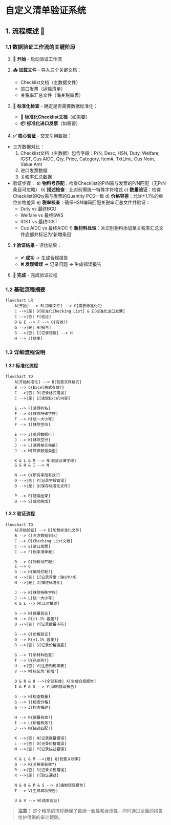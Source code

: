 # 自定义清单验证系统

## 1. 流程概述 🌟

### 1.1 数据验证工作流的关键阶段

1. **🌱 开始** - 启动验证工作流
2. **📥 加载文件** - 导入三个关键文档：
   - Checklist文档（主数据文件）
   - 进口发票（运输清单）
   - 关税率汇总文件（海关税率表）

3. **🔄 标准化检查** - 确定是否需要数据标准化：
   - **🔧 标准化Checklist文档**（如需要）
   - **📦 标准化进口发票**（如需要）

4. **✅ 核心验证** - 交叉引用数据：
  - 三方数据对比：
    1. Checklist文档（主数据）包含字段：P/N, Desc, HSN, Duty, Welfare, IGST, Cus AIDC, Qty, Price, Category, Item#, TxtLine, Cus Notn, Value Amt
    2. 进口发票数据
    3. 关税率汇总数据
  - 验证步骤：
    a) **物料号匹配**：检查Checklist的P/N需与发票的P/N匹配（无P/N条目可忽略）
    b) **描述检查**：比对前需统一特殊字符格式
    c) **数量验证**：检查Checklist的Qty需与发票的Quantity PCS一致
    d) **价格容差**：允许±1.1%的单位价格差异
    e) **税率核查**：确保HSN编码匹配关税率汇总文件并验证：
       - Duty vs 最终BCD
       - Welfare vs 最终SWS
       - IGST vs 最终IGST
       - Cus AIDC vs 最终AIDC
    f) **新材料处理**：未识别物料添加至关税率汇总文件底部并标记为'新增条目'

5. **❓ 验证结果** - 评估结果：
   - **✔ 成功** → 生成合规报告
   - **❌ 发现错误** → 记录问题 → 生成错误报告

6. **🏁 完成** - 完成验证过程

### 1.2 基础流程摘要
```mermaid
flowchart LR
    A[开始] --> B[加载文件] --> C{需要标准化?}
    C -->|是| D[标准化Checking List] & E[标准化进口发票]
    C -->|否| F[验证]
    D & E --> F --> G{有效?}
    G -->|是| H[报告]
    G -->|否| I[记录错误] --> H
    H --> J[结束]
```

### 1.3 详细流程说明

#### 1.3.1 标准化流程
```mermaid
flowchart TD
    A[开始标准化] --> B[检查文件格式]
    B --> C{Excel格式有效?}
    C -->|否| D[记录格式错误]
    C -->|是| E[读取Excel内容]
    
    E --> F[清理列名]
    F --> G[移除特殊字符]
    F --> H[统一大小写]
    F --> I[移除空白]
    
    E --> J[处理数据行]
    J --> K[移除空行]
    J --> L[清理单元格值]
    J --> M[转换数据类型]
    
    K & L & M --> N[验证必填字段]
    G & H & I --> N
    
    N --> O{所有字段有效?}
    O -->|否| P[记录字段错误]
    O -->|是| Q[保存标准化文件]
    
    P --> R[错误结束]
    Q --> S[成功完成]
```

#### 1.3.2 验证流程
```mermaid
flowchart TD
    A[开始验证] --> B[加载标准化文件]
    B --> C[三方数据对比]
    C --> D[Checking List文档]
    C --> E[进口发票]
    C --> F[税率清单表]
    
    D --> G[物料号匹配]
    E --> G
    G --> H{编号匹配?}
    H -->|否| I[记录异常：缺少P/N]
    H -->|是| J[描述标准化]
    
    J --> K[移除特殊字符]
    J --> L[统一大小写]
    K & L --> M[比对描述]
    
    G --> N[数量验证]
    N --> O{±1.1% 容差?}
    O -->|否| P[记录数量不符]
    
    G --> Q[价格验证]
    Q --> R{±1.1% 容差?}
    R -->|否| S[记录价格偏差]
    
    G --> T[新材料检查]
    T --> U{已识别?}
    U -->|否| V[注册到税率表]
    V --> W[标记为'新增']
    
    O & R & U -->|全部有效| X[生成合规报告]
    I & P & S --> Y[编制错误报告]
    
    G --> H[检查数量]
    G --> I[检查价格]
    G --> J[检查描述]
    
    H --> K{数量有效?}
    I --> L{价格有效?}
    J --> M{描述匹配?}
    
    K -->|否| N[记录数量错误]
    L -->|否| O[记录价格错误]
    M -->|否| P[记录描述错误]
    
    K & L & M -->|是| Q[检查关税率]
    Q --> R{关税率有效?}
    R -->|否| S[记录关税错误]
    R -->|是| T[验证通过]
    
    N & O & P & S --> U[编制错误报告]
    T --> V[生成成功报告]
    
    U & V --> W[结束验证]
```

> **注意：** 这个精简的流程确保了数据一致性和合规性，同时通过全面的报告维护清晰的审计跟踪。
